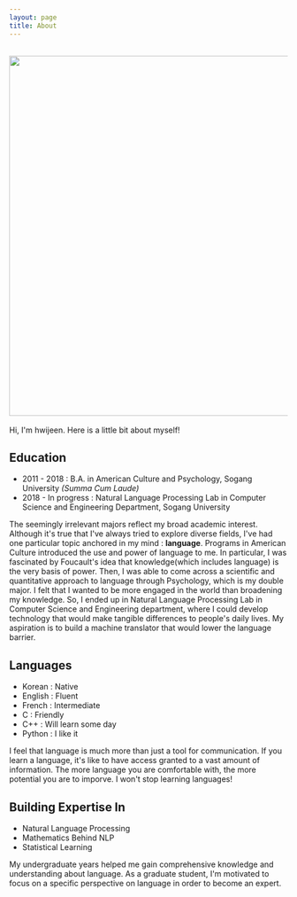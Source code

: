 ```yaml
---
layout: page
title: About
---
```


<br><image src="../assets/img/profile.jpg" width = "650"><br><br>
Hi, I'm hwijeen. Here is a little bit about myself!


## Education

* 2011 - 2018 : B.A. in American Culture and Psychology, Sogang University *(Summa Cum Laude)*
* 2018 - In progress : Natural Language Processing Lab in Computer Science and Engineering Department, Sogang University

The seemingly irrelevant majors reflect my broad academic interest. Although it's true that I've always tried to explore diverse fields, I've had one particular topic anchored in my mind : **language**. Programs in American Culture introduced the use and power of language to me. In particular, I was fascinated by Foucault's idea that knowledge(which includes language) is the very basis of power. Then, I was able to come across a scientific and quantitative approach to language through Psychology, which is my double major. I felt that I wanted to be more engaged in the world than broadening my knowledge. So, I ended up in Natural Language Processing Lab in Computer Science and Engineering department, where I could develop technology that would make tangible differences to people's daily lives. My aspiration is to build a machine translator that would lower the language barrier.


## Languages

* Korean : Native
* English : Fluent
* French : Intermediate
* C : Friendly
* C++ : Will learn some day
* Python : I like it

I feel that language is much more than just a tool for communication. If you learn a language, it's like to have access granted to a vast amount of information. The more language you are comfortable with, the more potential you are to imporve. I won't stop learning languages!

## Building Expertise In

* Natural Language Processing
* Mathematics Behind NLP
* Statistical Learning

My undergraduate years helped me gain comprehensive knowledge and understanding about language. As a graduate student, I'm motivated to focus on a specific perspective on language in order to become an expert.

